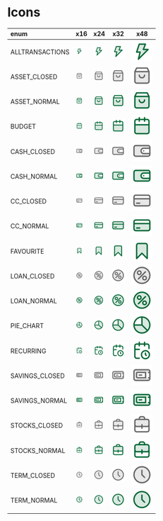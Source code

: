 # Icons
enum | x16 | x24 | x32 | x48
:-- | --- | --- | --- | ---
ALLTRANSACTIONS | <img src="ALLTRANSACTIONS.svg" width="16">  | <img src="ALLTRANSACTIONS.svg" width="24">  | <img src="ALLTRANSACTIONS.svg" width="32">  | <img src="ALLTRANSACTIONS.svg" width="48"> 
ASSET_CLOSED | <img src="ASSET_CLOSED.svg" width="16">  | <img src="ASSET_CLOSED.svg" width="24">  | <img src="ASSET_CLOSED.svg" width="32">  | <img src="ASSET_CLOSED.svg" width="48"> 
ASSET_NORMAL | <img src="ASSET_NORMAL.svg" width="16">  | <img src="ASSET_NORMAL.svg" width="24">  | <img src="ASSET_NORMAL.svg" width="32">  | <img src="ASSET_NORMAL.svg" width="48"> 
BUDGET | <img src="BUDGET.svg" width="16">  | <img src="BUDGET.svg" width="24">  | <img src="BUDGET.svg" width="32">  | <img src="BUDGET.svg" width="48"> 
CASH_CLOSED | <img src="CASH_CLOSED.svg" width="16">  | <img src="CASH_CLOSED.svg" width="24">  | <img src="CASH_CLOSED.svg" width="32">  | <img src="CASH_CLOSED.svg" width="48"> 
CASH_NORMAL | <img src="CASH_NORMAL.svg" width="16">  | <img src="CASH_NORMAL.svg" width="24">  | <img src="CASH_NORMAL.svg" width="32">  | <img src="CASH_NORMAL.svg" width="48"> 
CC_CLOSED | <img src="CC_CLOSED.svg" width="16">  | <img src="CC_CLOSED.svg" width="24">  | <img src="CC_CLOSED.svg" width="32">  | <img src="CC_CLOSED.svg" width="48"> 
CC_NORMAL | <img src="CC_NORMAL.svg" width="16">  | <img src="CC_NORMAL.svg" width="24">  | <img src="CC_NORMAL.svg" width="32">  | <img src="CC_NORMAL.svg" width="48"> 
FAVOURITE | <img src="FAVOURITE.svg" width="16">  | <img src="FAVOURITE.svg" width="24">  | <img src="FAVOURITE.svg" width="32">  | <img src="FAVOURITE.svg" width="48"> 
LOAN_CLOSED | <img src="LOAN_CLOSED.svg" width="16">  | <img src="LOAN_CLOSED.svg" width="24">  | <img src="LOAN_CLOSED.svg" width="32">  | <img src="LOAN_CLOSED.svg" width="48"> 
LOAN_NORMAL | <img src="LOAN_NORMAL.svg" width="16">  | <img src="LOAN_NORMAL.svg" width="24">  | <img src="LOAN_NORMAL.svg" width="32">  | <img src="LOAN_NORMAL.svg" width="48"> 
PIE_CHART | <img src="PIE_CHART.svg" width="16">  | <img src="PIE_CHART.svg" width="24">  | <img src="PIE_CHART.svg" width="32">  | <img src="PIE_CHART.svg" width="48"> 
RECURRING | <img src="RECURRING.svg" width="16">  | <img src="RECURRING.svg" width="24">  | <img src="RECURRING.svg" width="32">  | <img src="RECURRING.svg" width="48"> 
SAVINGS_CLOSED | <img src="SAVINGS_CLOSED.svg" width="16">  | <img src="SAVINGS_CLOSED.svg" width="24">  | <img src="SAVINGS_CLOSED.svg" width="32">  | <img src="SAVINGS_CLOSED.svg" width="48"> 
SAVINGS_NORMAL | <img src="SAVINGS_NORMAL.svg" width="16">  | <img src="SAVINGS_NORMAL.svg" width="24">  | <img src="SAVINGS_NORMAL.svg" width="32">  | <img src="SAVINGS_NORMAL.svg" width="48"> 
STOCKS_CLOSED | <img src="STOCKS_CLOSED.svg" width="16">  | <img src="STOCKS_CLOSED.svg" width="24">  | <img src="STOCKS_CLOSED.svg" width="32">  | <img src="STOCKS_CLOSED.svg" width="48"> 
STOCKS_NORMAL | <img src="STOCKS_NORMAL.svg" width="16">  | <img src="STOCKS_NORMAL.svg" width="24">  | <img src="STOCKS_NORMAL.svg" width="32">  | <img src="STOCKS_NORMAL.svg" width="48"> 
TERM_CLOSED | <img src="TERM_CLOSED.svg" width="16">  | <img src="TERM_CLOSED.svg" width="24">  | <img src="TERM_CLOSED.svg" width="32">  | <img src="TERM_CLOSED.svg" width="48"> 
TERM_NORMAL | <img src="TERM_NORMAL.svg" width="16">  | <img src="TERM_NORMAL.svg" width="24">  | <img src="TERM_NORMAL.svg" width="32">  | <img src="TERM_NORMAL.svg" width="48"> 
